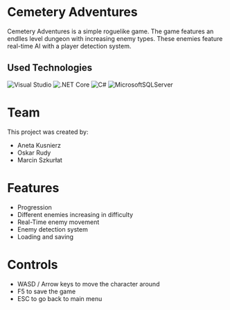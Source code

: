 # Cemetery Adventures
Cemetery Adventures is a simple roguelike game. The game features an endlles level dungeon with increasing enemy types. These enemies feature real-time AI with a player detection system.

## Used Technologies
![Visual Studio](https://img.shields.io/badge/Visual%20Studio-5C2D91.svg?style=for-the-badge&logo=visual-studio&logoColor=white)
![.NET Core](https://img.shields.io/badge/.NET%20Core-5C2D91?style=for-the-badge&logo=.net&logoColor=white)
![C#](https://img.shields.io/badge/C%23-5C2D91?style=for-the-badge&logo=c-sharp&logoColor=white)
![MicrosoftSQLServer](https://img.shields.io/badge/Microsoft%20SQL%20Server-CC2927?style=for-the-badge&logo=microsoft%20sql%20server&logoColor=white)

# Team
This project was created by:

- Aneta Kusnierz
- Oskar Rudy
- Marcin Szkurłat

# Features
- Progression
- Different enemies increasing in difficulty
- Real-Time enemy movement
- Enemy detection system
- Loading and saving

# Controls
- WASD / Arrow keys to move the character around
- F5 to save the game
- ESC to go back to main menu
